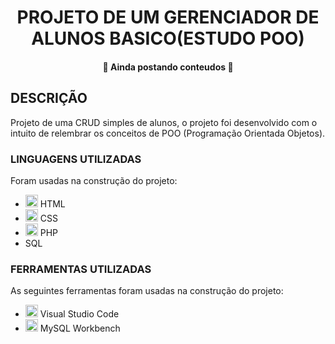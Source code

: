 <h1 align="center">PROJETO DE UM GERENCIADOR DE ALUNOS BASICO(ESTUDO POO)</h1>
<h4 align="center"> 
	🚧  Ainda postando conteudos 🚧
</h4>
<h2>DESCRIÇÃO</h2>
<p>Projeto de uma CRUD simples de alunos, o projeto foi desenvolvido com o intuito de relembrar os conceitos de POO (Programação Orientada  Objetos).</p>

<h3>LINGUAGENS UTILIZADAS</h3>
<p>Foram usadas na construção do projeto:</p>
<ul>
	<li><img src="https://cdn.jsdelivr.net/gh/devicons/devicon/icons/html5/html5-original.svg" width="20" height="20"/> HTML</li>
  <li><img src="https://cdn.jsdelivr.net/gh/devicons/devicon/icons/css3/css3-original.svg" width="20" height="20"/> CSS</li>
  <li><img src="https://cdn.jsdelivr.net/gh/devicons/devicon/icons/php/php-original.svg" width="20" height="20"/> PHP</li>
   <li>SQL</li>
</ul>
<h3>FERRAMENTAS UTILIZADAS</h3>
<p>As seguintes ferramentas foram usadas na construção do projeto:</p>
<ul>
	<li><img src="https://cdn.jsdelivr.net/gh/devicons/devicon/icons/vscode/vscode-original.svg" width="20" height="20"/> Visual Studio Code</li>
  <li><img src="https://cdn.jsdelivr.net/gh/devicons/devicon/icons/mysql/mysql-original.svg" width="20" height="20"/> MySQL Workbench</li>
</ul>	

